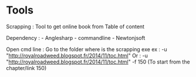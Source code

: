 # Tools
Scrapping :
  Tool to get online book from Table of content 
  
  Dependency : 
    - Anglesharp
    - commandline
    - Newtonjsoft
    
    
  Open cmd line : Go to the folder where is the scrapping exe 
    ex : -u "http://royalroadweed.blogspot.fr/2014/11/toc.html"
    Or : -u "http://royalroadweed.blogspot.fr/2014/11/toc.html" -f 150 (To start from the chapter/link 150)
